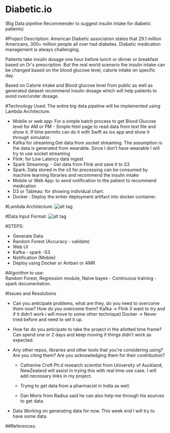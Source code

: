 # Diabetic.io
(Big Data pipeline Recommender to suggest insulin intake for diabetic patients)

#Project Description:
American Diabetic association states that 29.1 million Americans, 300+ million people all over had diabetes. Diabetic medication management is always challenging.

Patients take insulin dosage one hour before lunch or dinner or breakfast based on Dr's prescription. But the real world scenario the insulin intake can be changed based on the blood glucose level,  calorie intake on specific day. 

Based on Calorie intake and Blood glucose level from public as well as generated dataset recommend insulin dosage which will help patients to avoid over/under dosage. 

#Technology Used:
The entire big data pipeline will be implemented using Lambda Architecture.

 - Mobile or web app: For a simple batch process to get Blood Glucose level for AM or PM  - Simple html page to read data from text file and show it. If time permits can do it with Swift as ios app and show it through simulator.
 - Kafka for streaming:Get data from socket streaming. The assumption is the data is generated from wearable. Since I don’t have wearable I will try to use socket streaming
 - Flink: for Low Latency data ingest
 - Spark Streaming: - Get data from Flink and save it to S3
 - Spark: Data stored in the s3 for processing can be consumed by machine learning libraries and 
recommend the insulin intake
 - Mobile or Web App: to send notification to the patient to recommend medication
 - D3 or Tableau: for showing individual chart.
 - Docker : Deploy the entier deployment artifact into docker container. 

#Lambda Architecture:
![alt tag](https://github.com/Jayaradha/pipeline/blob/master/images/lambda.png)

#Data Input Format:
![alt tag](https://github.com/Jayaradha/pipeline/blob/master/images/input.png)

#STEPS:
- Generate Data
- Random Forest (Accuracy - validate)
- Web UI
- Kafka - spark -S3 
- Notification (Mobile)
- Deploy using Docker or Ambari or AMR

#Algorithm to use:                      
Random Forest, Regression module, Naive bayes - Continuous training - spark documentation. 

#Issues and Resolutions
- Can you anticipate problems, what are they, do you need to overcome them now? How do you overcome them?
  Kafka -> Flink (I want to try and if it didn’t work i will move to some other technique)
  Docker -> Never tried before and need to set it up.

- How far do you anticipate to take the project in the allotted time frame? 
Can spend one or 2 days and keep moving if things didn’t work as expected.

- Any other repos, libraries and other tools that you're considering using? Are you citing them? Are you acknowledging them for their contribution?
     * Catherine Croft Ph.d research scientist from University of Auckland, NewZealand will assist in trying this with real time use case. I will add necessary links in my project.

     * Trying to get data from a pharmacist in India as well.

     * Dan Moris from Radius said he can also help me through his sources to get data.

- Data
Working on generating data for now. This week end I will try to have some data.

##References:







